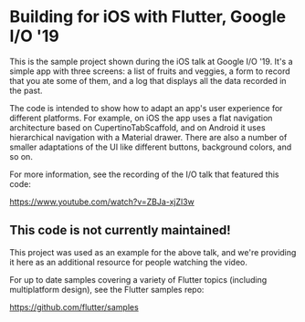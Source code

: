 # Building for iOS with Flutter, Google I/O '19

This is the sample project shown during the iOS talk at Google I/O '19. 
It's a simple app with three screens: a list of fruits and veggies, a
form to record that you ate some of them, and a log that displays all
the data recorded in the past.

The code is intended to show how to adapt an app's user experience for
different platforms. For example, on iOS the app uses a flat navigation
architecture based on CupertinoTabScaffold, and on Android it uses
hierarchical navigation with a Material drawer. There are also a number
of smaller adaptations of the UI like different buttons, background
colors, and so on. 

For more information, see the recording of the I/O talk that featured
this code:

https://www.youtube.com/watch?v=ZBJa-xjZl3w

## This code is not currently maintained!

This project was used as an example for the above talk, and we're
providing it here as an additional resource for people watching the
video.

For up to date samples covering a variety of Flutter topics (including
multiplatform design), see the Flutter samples repo:

https://github.com/flutter/samples
